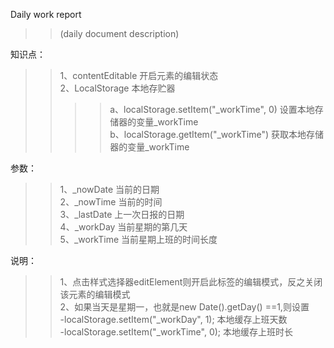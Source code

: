 Daily work report<br>
>>(daily document description)

知识点：<br>
>>1、contentEditable    开启元素的编辑状态<br>
>>2、LocalStorage       本地存贮器<br>
>>>>a、localStorage.setItem("_workTime", 0)   设置本地存储器的变量_workTime<br>
>>>>b、localStorage.getItem("_workTime")      获取本地存储器的变量_workTime<br>


参数：<br>
>>1、_nowDate     当前的日期<br>
>>2、_nowTime     当前的时间<br>
>>3、_lastDate    上一次日报的日期<br>
>>4、_workDay     当前星期的第几天<br>
>>5、_workTime    当前星期上班的时间长度<br>

说明：<br>
>>1、点击样式选择器editElement则开启此标签的编辑模式，反之关闭该元素的编辑模式<br>
>>2、如果当天是星期一，也就是new Date().getDay() ==1,则设置 <br>
-localStorage.setItem("_workDay", 1);    本地缓存上班天数<br>
-localStorage.setItem("_workTime", 0);   本地缓存上班时长<br>
